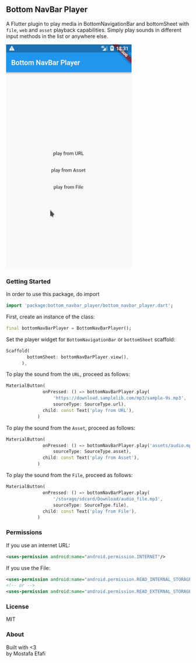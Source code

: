 ## Bottom NavBar Player
A Flutter plugin to play media in BottomNavigationBar and bottomSheet with `file`, `web` and `asset` playback capabilities.
Simply play sounds in different input methods in the list or anywhere else.

![](demo.gif)

### Getting Started
In order to use this package, do import
```dart
import 'package:bottom_navbar_player/bottom_navbar_player.dart';
```
First, create an instance of the class:
```dart
final bottomNavBarPlayer = BottomNavBarPlayer();
```

Set the player widget for `BottomNavigationBar` or `bottomSheet` scaffold:
```dart
Scaffold(
        bottomSheet: bottomNavBarPlayer.view(),
      ),
```   

To play the sound from the `URL`, proceed as follows:
```dart
MaterialButton(
              onPressed: () => bottomNavBarPlayer.play(
                  'https://download.samplelib.com/mp3/sample-9s.mp3',
                  sourceType: SourceType.url),
              child: const Text('play from URL'),
            )
```

To play the sound from the `Asset`, proceed as follows:
```dart
MaterialButton(
              onPressed: () => bottomNavBarPlayer.play('assets/audio.mp3',
                  sourceType: SourceType.asset),
              child: const Text('play from Asset'),
            )
```

To play the sound from the `File`, proceed as follows:
```dart
MaterialButton(
              onPressed: () => bottomNavBarPlayer.play(
                  '/storage/sdcard/Download/audio_file.mp3',
                  sourceType: SourceType.file),
              child: const Text('play from File'),
            )
```


### Permissions

If you use an internet URL:
```xml
<uses-permission android:name="android.permission.INTERNET"/>
```

If you use the File:
```xml
<uses-permission android:name="android.permission.READ_INTERNAL_STORAGE"/>
<!-- or -->
<uses-permission android:name="android.permission.READ_EXTERNAL_STORAGE"/>
```



### License
MIT

### About
Built with <3   
by Mostafa Efafi  
